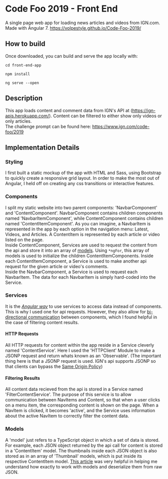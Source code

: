 # Code Foo 2019 - Front End
A single page web app for loading news articles and videos from IGN.com. Made with Angular 7.
https://volpestyle.github.io/Code-Foo-2019/
## How to build
Once downloaded, you can build and serve the app locally with:
```console 
cd front-end-app
```
```console
npm install
```
```console
ng serve --open 
```

## Description 
This app loads content and comment data from IGN's API at (https://ign-apis.herokuapp.com/). Content can be filtered to either show only videos or only articles. <br /> 
The challenge prompt can be found here: https://www.ign.com/code-foo/2019

## Implementation Details
### Styling
I first built a static mockup of the app with HTML and Sass, using Bootstrap to quickly create a responsive grid layout. In order to make the most out of Angular, I held off on creating any css transitions or interactive features.

### Components
I split my static website into two parent components: 'NavbarComponent' and 'ContentComponent'. NavbarComponent contains children components named 'NavbarItemComponent', while ContentComponent contains children named 'ContentItemComponent'. As you can imagine, a NavbarItem is represented in the app by each option in the navigation menu: Latest, Videos, and Articles. A ContentItem is represented by each article or video listed on the page. <br />
Inside ContentComponent, Services are used to request the content from the api and store it into an array of [models](https://github.com/Volpestyle/Code-Foo-2019/blob/master/README.md#models). Using `*ngFor`, this array of models is used to initialize the children ContentItemComponents. Inside each ContentItemComponent, a Service is used to make another api request for the given article or video's comments. <br />
Inside the NavbarComponent, a Service is used to request each NavbarItem. The data for each NavbarItem is simply hard-coded into the Service.  

### Services
It is the [*Angular way*](https://angular.io/tutorial/toh-pt4#why-services) to use services to access data instead of components. This is why I used one for api requests. However, they also allow for [bi-directional communication](https://angular.io/guide/component-interaction#parent-and-children-communicate-via-a-service) between components, which I found helpful in the case of filtering content results.

#### HTTP Requests
All HTTP requests for content within the app reside in a Service cleverly named 'ContentService'. Here I used the 'HTTPClient' Module to make a JSONP request and return whats known as an 'Observable'. (The important thing here is that a JSONP request is used. IGN's api supports JSONP so that clients can bypass the [Same Origin Policy](https://gist.github.com/jesperorb/6ca596217c8dfba237744966c2b5ab1e))

#### Filtering Results
All content data recieved from the api is stored in a Service named 'FilterContentService'. The purpose of this service is to allow communication between NavItems and Content, so that when a user clicks on a menu item, the corresponding content is shown on the page. When a NavItem is clicked, it becomes 'active', and the Service uses information about the active NavItem to correctly filter the content data.

### Models
A 'model' just refers to a TypeScript object in which a set of data is stored. For example, each JSON object returned by the api call for content is stored in a 'ContentItem' model. The thumbnails inside each JSON object is also stored as in an array of 'Thumbnail' models, which is put inside its respective ContentItem model. [This article](https://nehalist.io/working-with-models-in-angular/) was very helpful in helping me understand how exactly to work with models and deserialize them from raw JSON. 


